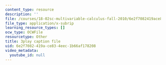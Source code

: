 ```yaml
---
content_type: resource
description: ''
file: /courses/18-02sc-multivariable-calculus-fall-2010/6e2f7082419ace834eec1b66af178208_vnWXYI4UQrs.srt
file_type: application/x-subrip
learning_resource_types: []
ocw_type: OCWFile
resourcetype: Other
title: 3play caption file
uid: 6e2f7082-419a-ce83-4eec-1b66af178208
video_metadata:
  youtube_id: null
---
```

